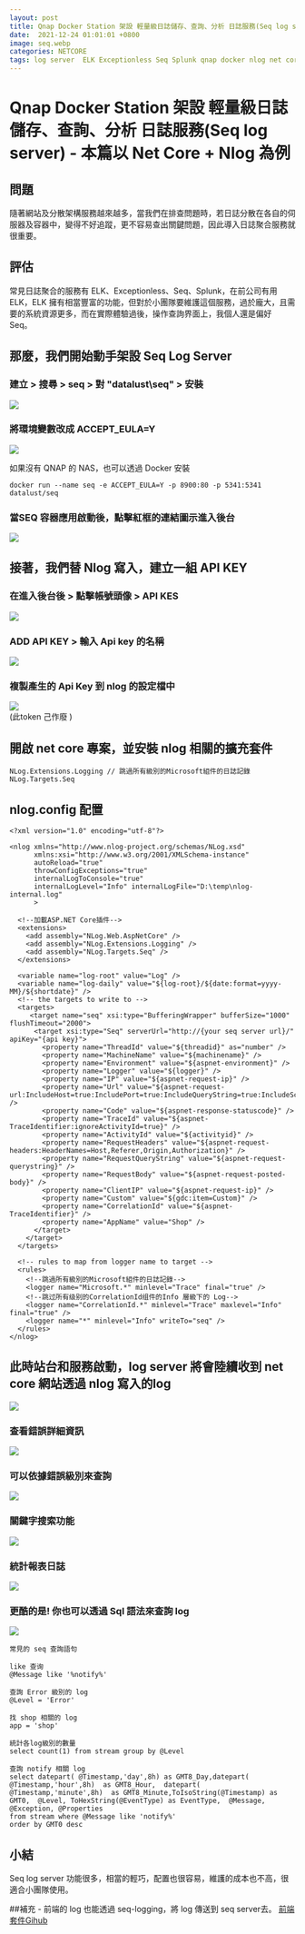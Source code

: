 ```yaml
---
layout: post
title: Qnap Docker Station 架設 輕量級日誌儲存、查詢、分析 日誌服務(Seq log server) - 本篇以 Net Core + Nlog 為例
date:  2021-12-24 01:01:01 +0800
image: seq.webp
categories: NETCORE
tags: log server  ELK Exceptionless Seq Splunk qnap docker nlog net core
---
```

# Qnap Docker Station 架設 輕量級日誌儲存、查詢、分析 日誌服務(Seq log server) - 本篇以 Net Core + Nlog 為例

## 問題
隨著網站及分散架構服務越來越多，當我們在排查問題時，若日誌分散在各自的伺服器及容器中，變得不好追蹤，更不容易查出關鍵問題，因此導入日誌聚合服務就很重要。

## 評估
常見日誌聚合的服務有 ELK、Exceptionless、Seq、Splunk，在前公司有用 ELK，ELK 擁有相當豐富的功能，但對於小團隊要維護這個服務，過於龐大，且需要的系統資源更多，而在實際體驗過後，操作查詢界面上，我個人還是偏好 Seq。

## 那麼，我們開始動手架設 Seq Log Server

### 建立 > 搜尋 > seq > 對 "datalust\seq" > 安裝
![](https://i.imgur.com/vOKFKGb.png)

### 將環境變數改成 ACCEPT_EULA=Y
![](https://i.imgur.com/4GMQUf2.png)

如果沒有 QNAP 的 NAS，也可以透過 Docker 安裝
```
docker run --name seq -e ACCEPT_EULA=Y -p 8900:80 -p 5341:5341 datalust/seq
```

### 當SEQ 容器應用啟動後，點擊紅框的連結圖示進入後台
![](https://i.imgur.com/FXjmVRc.png)

## 接著，我們替 Nlog 寫入，建立一組 API KEY
### 在進入後台後 > 點擊帳號頭像 > API KES   
![](https://i.imgur.com/jcHdzJT.png)

### ADD API KEY > 輸入 Api key 的名稱
![](https://i.imgur.com/iljGFAT.png)

### 複製產生的 Api Key 到 nlog 的設定檔中
![](https://i.imgur.com/HLthY8U.png)  
(此token 己作廢 )

## 開啟 net core 專案，並安裝 nlog 相關的擴充套件
```
NLog.Extensions.Logging // 跳過所有級別的Microsoft組件的日誌記錄
NLog.Targets.Seq
```

## nlog.config 配置
```
<?xml version="1.0" encoding="utf-8"?>

<nlog xmlns="http://www.nlog-project.org/schemas/NLog.xsd"
      xmlns:xsi="http://www.w3.org/2001/XMLSchema-instance"
      autoReload="true"
      throwConfigExceptions="true"
      internalLogToConsole="true"
      internalLogLevel="Info" internalLogFile="D:\temp\nlog-internal.log"
	  >

  <!--加載ASP.NET Core插件-->
  <extensions>
    <add assembly="NLog.Web.AspNetCore" />
    <add assembly="NLog.Extensions.Logging" />
    <add assembly="NLog.Targets.Seq" />
  </extensions>

  <variable name="log-root" value="Log" />
  <variable name="log-daily" value="${log-root}/${date:format=yyyy-MM}/${shortdate}" />
  <!-- the targets to write to -->
  <targets>
     <target name="seq" xsi:type="BufferingWrapper" bufferSize="1000" flushTimeout="2000">
      <target xsi:type="Seq" serverUrl="http://{your seq server url}/" apiKey="{api key}">
        <property name="ThreadId" value="${threadid}" as="number" /> 
        <property name="MachineName" value="${machinename}" />
        <property name="Environment" value="${aspnet-environment}" />
        <property name="Logger" value="${logger}" />
        <property name="IP" value="${aspnet-request-ip}" />
        <property name="Url" value="${aspnet-request-url:IncludeHost=true:IncludePort=true:IncludeQueryString=true:IncludeScheme=true}" />
        <property name="Code" value="${aspnet-response-statuscode}" />
        <property name="TraceId" value="${aspnet-TraceIdentifier:ignoreActivityId=true}" />
        <property name="ActivityId" value="${activityid}" />
        <property name="RequestHeaders" value="${aspnet-request-headers:HeaderNames=Host,Referer,Origin,Authorization}" />
        <property name="RequestQueryString" value="${aspnet-request-querystring}" />
        <property name="RequestBody" value="${aspnet-request-posted-body}" />
        <property name="ClientIP" value="${aspnet-request-ip}" />
		<property name="Custom" value="${gdc:item=Custom}" />        
        <property name="CorrelationId" value="${aspnet-TraceIdentifier}" />
        <property name="AppName" value="Shop" />
      </target>
    </target>
  </targets>

  <!-- rules to map from logger name to target -->
  <rules>
    <!--跳過所有級別的Microsoft組件的日誌記錄-->
    <logger name="Microsoft.*" minlevel="Trace" final="true" />
	<!--跳过所有级别的CorrelationId组件的Info 層級下的 Log-->
    <logger name="CorrelationId.*" minlevel="Trace" maxlevel="Info" final="true" />
    <logger name="*" minlevel="Info" writeTo="seq" />
  </rules>
</nlog>
```

## 此時站台和服務啟動，log server 將會陸續收到 net core 網站透過 nlog 寫入的log

![](https://i.imgur.com/veeXaaX.png)

### 查看錯誤詳細資訊
![](https://i.imgur.com/6g5ZVQd.png)

### 可以依據錯誤級別來查詢

![](https://i.imgur.com/gPPpqsk.png)

### 關鍵字搜索功能
![](https://i.imgur.com/wnB6q8d.png)

### 統計報表日誌
![](https://i.imgur.com/xBzg0p6.png)

### 更酷的是! 你也可以透過 Sql 語法來查詢 log
![](https://i.imgur.com/anX4XtQ.png)

```
常見的 seq 查詢語句

like 查询
@Message like '%notify%'

查詢 Error 級別的 log
@Level = 'Error'

找 shop 相關的 log
app = 'shop'

統計各log級別的數量
select count(1) from stream group by @Level

查詢 notify 相關 log
select datepart( @Timestamp,'day',8h) as GMT8_Day,datepart( @Timestamp,'hour',8h)  as GMT8_Hour,  datepart( @Timestamp,'minute',8h)  as GMT8_Minute,ToIsoString(@Timestamp) as GMT0,  @Level, ToHexString(@EventType) as EventType,  @Message, @Exception, @Properties
from stream where @Message like 'notify%' 
order by GMT0 desc 

```

## 小結
Seq log server 功能很多，相當的輕巧，配置也很容易，維護的成本也不高，很適合小團隊使用。

##補充 - 前端的 log 也能透過 seq-logging，將 log 傳送到 seq server去。
[前端套件Gihub](https://github.com/datalust/seq-logging)
